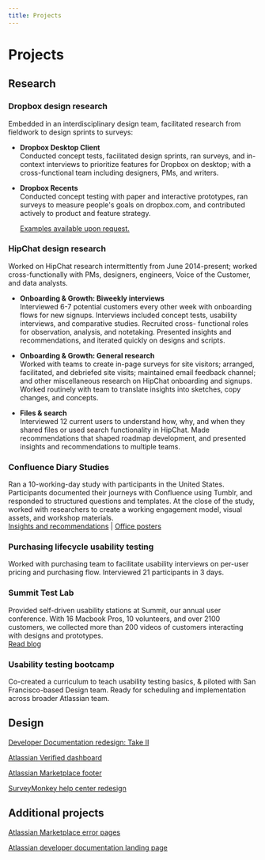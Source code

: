 ```yaml
---
title: Projects
---
```


# Projects

## Research

### Dropbox design research
Embedded in an interdisciplinary design team, facilitated research from fieldwork to design sprints to surveys:

* __Dropbox Desktop Client__  
  Conducted concept tests, facilitated design sprints, ran surveys, and in-context interviews 
  to prioritize features for Dropbox on desktop; with a cross-functional team including 
  designers, PMs, and writers.  

* __Dropbox Recents__   
  Conducted concept testing with paper and interactive prototypes, ran surveys to measure people's goals on 
  dropbox.com, and contributed actively to product and feature strategy.  

  <a href="mailto:ruthhtur@gmail.com?subject=Dropbox project examples">Examples available upon request.</a>


### HipChat design research  
Worked on HipChat research intermittently from June 2014-present; worked cross-functionally 
with PMs, designers, engineers, Voice of the Customer, and data analysts. 

* __Onboarding & Growth: Biweekly interviews__  
  Interviewed 6-7 potential customers every other week with onboarding flows for new signups. 
  Interviews included concept tests, usability interviews, and comparative studies. Recruited cross-
  functional roles for observation, analysis, and notetaking. Presented insights and 
  recommendations, and iterated quickly on designs and scripts. 

* __Onboarding & Growth: General research__  
  Worked with teams to create in-page surveys for site visitors; arranged, facilitated, and 
  debriefed site visits; maintained email feedback channel; and other miscellaneous research 
  on HipChat onboarding and signups. Worked routinely with team to translate insights into 
  sketches, copy changes, and concepts.  

* __Files & search__  
  Interviewed 12 current users to understand how, why, and when they shared files or used search functionality in HipChat. Made recommendations that shaped roadmap development, and presented
  insights and recommendations to multiple teams.

### Confluence Diary Studies  
Ran a 10-working-day study with participants in the United States. Participants documented their journeys with Confluence using Tumblr, and responded to structured questions and templates. At the close of the study, worked with researchers to create a working engagement model, visual assets, and workshop materials.  
<a href="/projects/efi-diary">Insights and recommendations</a> | <a href="/projects/office-posters">Office posters</a>

### Purchasing lifecycle usability testing  
  Worked with purchasing team to facilitate usability interviews on per-user pricing and purchasing flow. Interviewed 21 participants in 3 days.  

### Summit Test Lab  
  Provided self-driven usability stations at Summit, our annual user conference. With 16 Macbook Pros, 10 volunteers, and over 2100 customers, we collected more than 200 videos of customers interacting with designs and prototypes.  
  [Read blog](http://blogs.atlassian.com/2014/10/user-testing-atlassian-summit/)  

### Usability testing bootcamp  
  Co-created a curriculum to teach usability testing basics, & piloted with San Francisco-based Design team. Ready for scheduling and implementation across broader Atlassian team.  

## Design

[Developer Documentation redesign: Take II](/projects/dac-redesign-take-two/)

[Atlassian Verified dashboard](/projects/atlassian-verified-dashboard/)

[Atlassian Marketplace footer](/projects/marketplace-footer/)

[SurveyMonkey help center redesign](/projects/surveymonkey-help-center/)

## Additional projects

[Atlassian Marketplace error pages](/projects/marketplace-error-pages/)

[Atlassian developer documentation landing page](/projects/dac-redesign/)